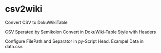 # csv2wiki
Convert CSV to DokuWikiTable

CSV Sperated by Semikolon
Convert in DokuWiki-Table Style with Headers

Configure FilePath and Separator in py-Script Head.
Exampel Data in data.csv.
